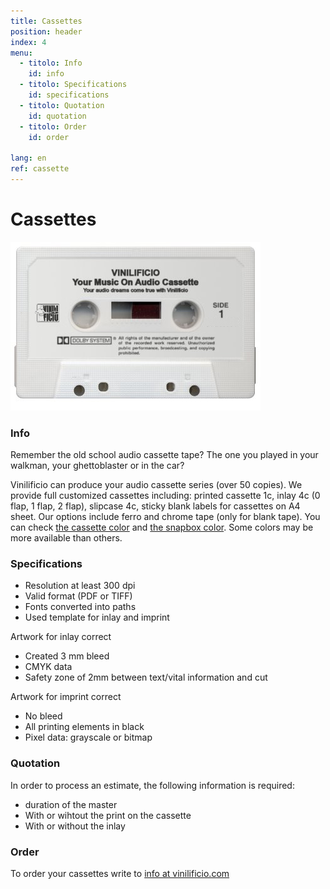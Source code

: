 ```yaml
---
title: Cassettes
position: header
index: 4
menu:
  - titolo: Info
    id: info
  - titolo: Specifications
    id: specifications
  - titolo: Quotation
    id: quotation
  - titolo: Order
    id: order

lang: en
ref: cassette
---
```

# Cassettes

![cassetta](/img/cassette_vinilificio1.jpg)

### Info

Remember the old school audio cassette tape? The one you played in your walkman, your ghettoblaster or in the car?

Vinilificio can produce your audio cassette series (over 50 copies). We provide full customized cassettes including: printed cassette 1c, inlay 4c (0 flap, 1 flap, 2 flap), slipcase 4c, sticky blank labels for cassettes on A4 sheet. Our options include ferro and chrome tape (only for blank tape). You can check [the cassette color](/img/Cassettes%20colors%20Vinilificio.pdf) and [the snapbox color](/img/Snap%20box%20Vinilificio.pdf). Some colors may be more available than others.

### Specifications

* Resolution at least 300 dpi
* Valid format (PDF or TIFF)
* Fonts converted into paths
* Used template for inlay and imprint

Artwork for inlay correct

* Created 3 mm bleed
* CMYK data
* Safety zone of 2mm between text/vital information and cut

Artwork for imprint correct

* No bleed
* All printing elements in black
* Pixel data: grayscale or bitmap

### Quotation
In order to process an estimate, the following information is required:

* duration of the master
* With or wihtout the print on the cassette
* With or without the inlay

### Order
To order your cassettes write to <a href="mailto:info@vinilificio.com">info at vinilificio.com</a>
